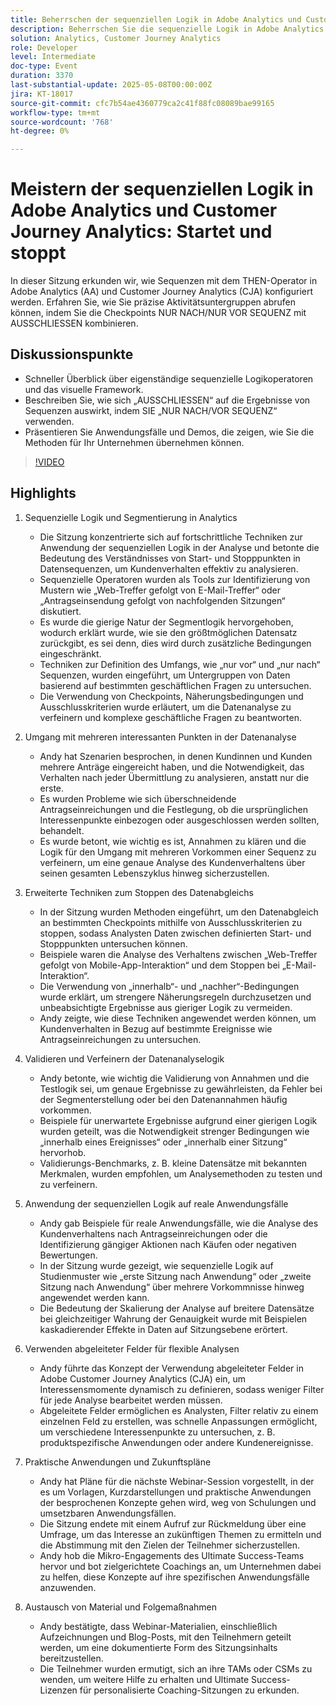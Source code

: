 ```yaml
---
title: Beherrschen der sequenziellen Logik in Adobe Analytics und Customer Journey Analytics - Startet und Stoppt
description: Beherrschen Sie die sequenzielle Logik in Adobe Analytics mit erweiterter Segmentierung, Umfangskontrollen und abgeleiteten Feldern, um Kundenverhaltensmuster zu erkennen und die Datengenauigkeit zu verbessern.
solution: Analytics, Customer Journey Analytics
role: Developer
level: Intermediate
doc-type: Event
duration: 3370
last-substantial-update: 2025-05-08T00:00:00Z
jira: KT-18017
source-git-commit: cfc7b54ae4360779ca2c41f88fc08089bae99165
workflow-type: tm+mt
source-wordcount: '768'
ht-degree: 0%

---
```



# Meistern der sequenziellen Logik in Adobe Analytics und Customer Journey Analytics: Startet und stoppt

In dieser Sitzung erkunden wir, wie Sequenzen mit dem THEN-Operator in Adobe Analytics (AA) und Customer Journey Analytics (CJA) konfiguriert werden. Erfahren Sie, wie Sie präzise Aktivitätsuntergruppen abrufen können, indem Sie die Checkpoints NUR NACH/NUR VOR SEQUENZ mit AUSSCHLIESSEN kombinieren.

## Diskussionspunkte

* Schneller Überblick über eigenständige sequenzielle Logikoperatoren und das visuelle Framework.
* Beschreiben Sie, wie sich „AUSSCHLIESSEN“ auf die Ergebnisse von Sequenzen auswirkt, indem SIE „NUR NACH/VOR SEQUENZ“ verwenden.
* Präsentieren Sie Anwendungsfälle und Demos, die zeigen, wie Sie die Methoden für Ihr Unternehmen übernehmen können.

>[!VIDEO](https://video.tv.adobe.com/v/3458040/?learn=on&enablevpops)

## Highlights


1. Sequenzielle Logik und Segmentierung in Analytics

   * Die Sitzung konzentrierte sich auf fortschrittliche Techniken zur Anwendung der sequenziellen Logik in der Analyse und betonte die Bedeutung des Verständnisses von Start- und Stopppunkten in Datensequenzen, um Kundenverhalten effektiv zu analysieren.
   * Sequenzielle Operatoren wurden als Tools zur Identifizierung von Mustern wie „Web-Treffer gefolgt von E-Mail-Treffer“ oder „Antragseinsendung gefolgt von nachfolgenden Sitzungen“ diskutiert.
   * Es wurde die gierige Natur der Segmentlogik hervorgehoben, wodurch erklärt wurde, wie sie den größtmöglichen Datensatz zurückgibt, es sei denn, dies wird durch zusätzliche Bedingungen eingeschränkt.
   * Techniken zur Definition des Umfangs, wie „nur vor“ und „nur nach“ Sequenzen, wurden eingeführt, um Untergruppen von Daten basierend auf bestimmten geschäftlichen Fragen zu untersuchen.
   * Die Verwendung von Checkpoints, Näherungsbedingungen und Ausschlusskriterien wurde erläutert, um die Datenanalyse zu verfeinern und komplexe geschäftliche Fragen zu beantworten.

2. Umgang mit mehreren interessanten Punkten in der Datenanalyse

   * Andy hat Szenarien besprochen, in denen Kundinnen und Kunden mehrere Anträge eingereicht haben, und die Notwendigkeit, das Verhalten nach jeder Übermittlung zu analysieren, anstatt nur die erste.
   * Es wurden Probleme wie sich überschneidende Antragseinreichungen und die Festlegung, ob die ursprünglichen Interessenpunkte einbezogen oder ausgeschlossen werden sollten, behandelt.
   * Es wurde betont, wie wichtig es ist, Annahmen zu klären und die Logik für den Umgang mit mehreren Vorkommen einer Sequenz zu verfeinern, um eine genaue Analyse des Kundenverhaltens über seinen gesamten Lebenszyklus hinweg sicherzustellen.

3. Erweiterte Techniken zum Stoppen des Datenabgleichs

   * In der Sitzung wurden Methoden eingeführt, um den Datenabgleich an bestimmten Checkpoints mithilfe von Ausschlusskriterien zu stoppen, sodass Analysten Daten zwischen definierten Start- und Stopppunkten untersuchen können.
   * Beispiele waren die Analyse des Verhaltens zwischen „Web-Treffer gefolgt von Mobile-App-Interaktion“ und dem Stoppen bei „E-Mail-Interaktion“.
   * Die Verwendung von „innerhalb“- und „nachher“-Bedingungen wurde erklärt, um strengere Näherungsregeln durchzusetzen und unbeabsichtigte Ergebnisse aus gieriger Logik zu vermeiden.
   * Andy zeigte, wie diese Techniken angewendet werden können, um Kundenverhalten in Bezug auf bestimmte Ereignisse wie Antragseinreichungen zu untersuchen.

4. Validieren und Verfeinern der Datenanalyselogik

   * Andy betonte, wie wichtig die Validierung von Annahmen und die Testlogik sei, um genaue Ergebnisse zu gewährleisten, da Fehler bei der Segmenterstellung oder bei den Datenannahmen häufig vorkommen.
   * Beispiele für unerwartete Ergebnisse aufgrund einer gierigen Logik wurden geteilt, was die Notwendigkeit strenger Bedingungen wie „innerhalb eines Ereignisses“ oder „innerhalb einer Sitzung“ hervorhob.
   * Validierungs-Benchmarks, z. B. kleine Datensätze mit bekannten Merkmalen, wurden empfohlen, um Analysemethoden zu testen und zu verfeinern.

5. Anwendung der sequenziellen Logik auf reale Anwendungsfälle

   * Andy gab Beispiele für reale Anwendungsfälle, wie die Analyse des Kundenverhaltens nach Antragseinreichungen oder die Identifizierung gängiger Aktionen nach Käufen oder negativen Bewertungen.
   * In der Sitzung wurde gezeigt, wie sequenzielle Logik auf Studienmuster wie „erste Sitzung nach Anwendung“ oder „zweite Sitzung nach Anwendung“ über mehrere Vorkommnisse hinweg angewendet werden kann.
   * Die Bedeutung der Skalierung der Analyse auf breitere Datensätze bei gleichzeitiger Wahrung der Genauigkeit wurde mit Beispielen kaskadierender Effekte in Daten auf Sitzungsebene erörtert.

6. Verwenden abgeleiteter Felder für flexible Analysen

   * Andy führte das Konzept der Verwendung abgeleiteter Felder in Adobe Customer Journey Analytics (CJA) ein, um Interessensmomente dynamisch zu definieren, sodass weniger Filter für jede Analyse bearbeitet werden müssen.
   * Abgeleitete Felder ermöglichen es Analysten, Filter relativ zu einem einzelnen Feld zu erstellen, was schnelle Anpassungen ermöglicht, um verschiedene Interessenpunkte zu untersuchen, z. B. produktspezifische Anwendungen oder andere Kundenereignisse.

7. Praktische Anwendungen und Zukunftspläne

   * Andy hat Pläne für die nächste Webinar-Session vorgestellt, in der es um Vorlagen, Kurzdarstellungen und praktische Anwendungen der besprochenen Konzepte gehen wird, weg von Schulungen und umsetzbaren Anwendungsfällen.
   * Die Sitzung endete mit einem Aufruf zur Rückmeldung über eine Umfrage, um das Interesse an zukünftigen Themen zu ermitteln und die Abstimmung mit den Zielen der Teilnehmer sicherzustellen.
   * Andy hob die Mikro-Engagements des Ultimate Success-Teams hervor und bot zielgerichtete Coachings an, um Unternehmen dabei zu helfen, diese Konzepte auf ihre spezifischen Anwendungsfälle anzuwenden.

8. Austausch von Material und Folgemaßnahmen

   * Andy bestätigte, dass Webinar-Materialien, einschließlich Aufzeichnungen und Blog-Posts, mit den Teilnehmern geteilt werden, um eine dokumentierte Form des Sitzungsinhalts bereitzustellen.
   * Die Teilnehmer wurden ermutigt, sich an ihre TAMs oder CSMs zu wenden, um weitere Hilfe zu erhalten und Ultimate Success-Lizenzen für personalisierte Coaching-Sitzungen zu erkunden.
